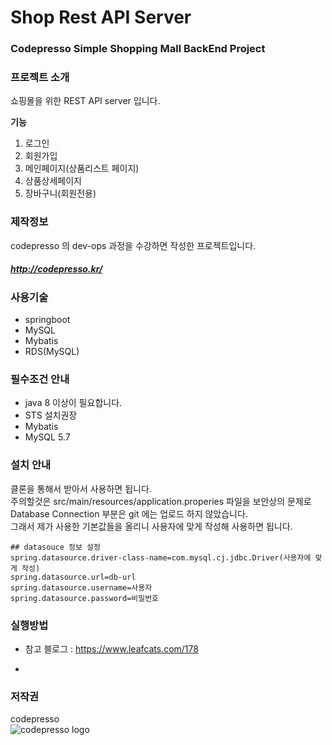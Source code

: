 # Shop Rest API Server
### Codepresso Simple Shopping Mall BackEnd Project 

### 프로젝트 소개

쇼핑몰을 위한 REST API server 입니다.

**기능**

1. 로그인
2. 회원가입
3. 메인페이지(상품리스트 페이지)
4. 상품상세페이지
5. 장바구니(회원전용)


### 제작정보
codepresso 의 dev-ops 과정을 수강하면 작성한 프로젝트입니다.  
##### http://codepresso.kr/  
### 사용기술
* springboot 
* MySQL
* Mybatis
* RDS(MySQL)

### 필수조건 안내
* java 8 이상이 필요합니다.  
* STS 설치권장  
* Mybatis
* MySQL 5.7  
### 설치 안내 
클론을 통해서 받아서 사용하면 됩니다.  
주의할것은  src/main/resources/application.properies 파일을 보안상의 문제로 Database Connection 부분은 git 에는 업로드 하지 않았습니다.  
그래서 제가 사용한 기본값들을 올리니 사용자에 맞게 작성해 사용하면 됩니다.  
    
    ## datasouce 정보 설정
	spring.datasource.driver-class-name=com.mysql.cj.jdbc.Driver(사용자에 맞게 작성)
	spring.datasource.url=db-url 
	spring.datasource.username=사용자
	spring.datasource.password=비밀번호
	


### 실행방법

   - 참고 블로그 : https://www.leafcats.com/178
* 
    

### 저작권
codepresso  
![codepresso logo](./images/codepresso-logo.png)
